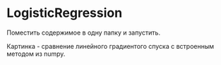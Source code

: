 # LogisticRegression
Поместить содержимое в одну папку и запустить.

Картинка - сравнение линейного градиентого спуска с встроенным методом из numpy.
